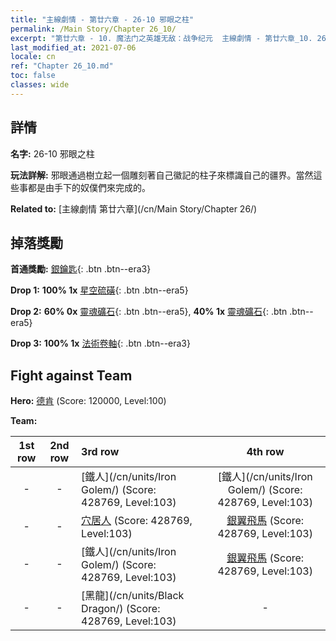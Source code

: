 ```yaml
---
title: "主線劇情 - 第廿六章 - 26-10 邪眼之柱"
permalink: /Main Story/Chapter 26_10/
excerpt: "第廿六章 - 10. 魔法门之英雄无敌：战争纪元  主線劇情 - 第廿六章_10. 26-10 邪眼之柱"
last_modified_at: 2021-07-06
locale: cn
ref: "Chapter 26_10.md"
toc: false
classes: wide
---
```


## 詳情

 **名字:** 26-10 邪眼之柱

 **玩法詳解:** 邪眼通過樹立起一個雕刻著自己徽記的柱子來標識自己的疆界。當然這些事都是由手下的奴僕們來完成的。

 **Related to:** [主線劇情 第廿六章](/cn/Main Story/Chapter 26/)

## 掉落獎勵

 **首通獎勵:** [銀鑰匙](/cn/Items/con_693/){: .btn .btn--era3}

 **Drop 1:** **100% 1x** [星空硫磺](/cn/Items/mat_92/){: .btn .btn--era5}

 **Drop 2:** **60% 0x** [靈魂礦石](/cn/Items/mat_82/){: .btn .btn--era5}, **40% 1x** [靈魂礦石](/cn/Items/mat_82/){: .btn .btn--era5}

 **Drop 3:** **100% 1x** [法術卷軸](/cn/Items/con_694/){: .btn .btn--era3}


## Fight against Team
 **Hero:** [德肯](/cn/heroes/Dracon/) (Score: 120000, Level:100)

 **Team:**


  | 1st row | 2nd row | 3rd row | 4th row |
  |:----:|:----:|:----|:----:|
  | - | - | [鐵人](/cn/units/Iron Golem/) (Score: 428769, Level:103)  | [鐵人](/cn/units/Iron Golem/) (Score: 428769, Level:103)  |
  | - | - | [穴居人](/cn/units/Troglodyte/) (Score: 428769, Level:103)  | [銀翼飛馬](/cn/units/Pegasus/) (Score: 428769, Level:103)  |
  | - | - | [鐵人](/cn/units/Iron Golem/) (Score: 428769, Level:103)  | [銀翼飛馬](/cn/units/Pegasus/) (Score: 428769, Level:103)  |
  | - | - | [黑龍](/cn/units/Black Dragon/) (Score: 428769, Level:103)  | - |


